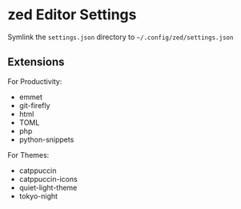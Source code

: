 # zed Editor Settings

Symlink the `settings.json` directory to `~/.config/zed/settings.json`

## Extensions

For Productivity:

- emmet
- git-firefly
- html
- TOML
- php
- python-snippets

For Themes:

- catppuccin
- catppuccin-icons
- quiet-light-theme
- tokyo-night
